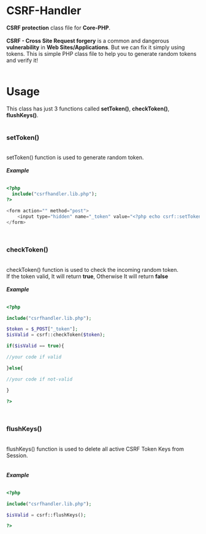 # CSRF-Handler
<b>CSRF protection</b> class file for <b>Core-PHP</b>.<br><br>
<b>CSRF - Cross Site Request forgery</b> is a common and dangerous <b>vulnerability</b> in <b>Web Sites/Applications</b>. 
But we can fix it simply using tokens. This is simple PHP class file to help you to generate random tokens and verify it! 
<br><br>
# Usage
This class has just 3 functions called <b>setToken()</b>, <b>checkToken()</b>, <b>flushKeys()</b>.<br>
<br>

<h3>setToken()</h3>
<br>
setToken() function is used to generate random token.
<br><br>
<i><b>Example</b></i>
<br><br>

```php
<?php 
  include("csrfhandler.lib.php");
?>

<form action="" method="post">
    <input type="hidden" name="_token" value="<?php echo csrf::setToken();?>"/>
</form>

```
<br>
<h3>checkToken()</h3>
<br>
checkToken() function is used to check the incoming random token.<br>
If the token valid, It will return <b>true</b>, Otherwise It will return <b>false</b>
<br><br>
<i><b>Example</b></i>
<br><br>

```php
<?php

include("csrfhandler.lib.php");

$token = $_POST["_token"];
$isValid = csrf::checkToken($token);

if($isValid == true){

//your code if valid

}else{

//your code if not-valid

}

?>


```
<br>
<h3>flushKeys()</h3>
<br>
flushKeys() function is used to delete all active CSRF Token Keys from Session.<br>
<br><br>
<i><b>Example</b></i>
<br><br>

```php
<?php

include("csrfhandler.lib.php");

$isValid = csrf::flushKeys();

?>


```


